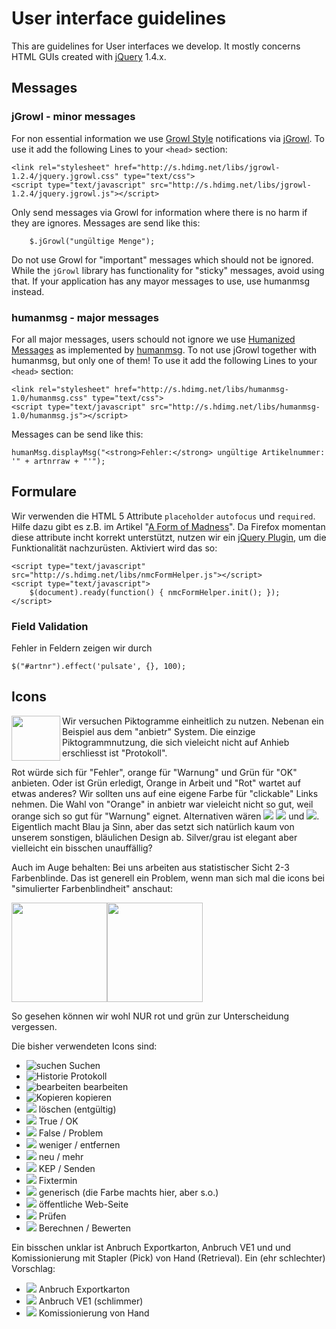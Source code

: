 # User interface guidelines 

This are guidelines for User interfaces we develop. It mostly concerns HTML GUIs created with
[jQuery][jQuery] 1.4.x.

[jQuery]: http://jquery.com/


## Messages

### jGrowl - minor messages

For non essential information we use [Growl Style][growl] notifications via [jGrowl][jGrowl].
To use it add the following Lines to your `<head>` section:
    
    <link rel="stylesheet" href="http://s.hdimg.net/libs/jgrowl-1.2.4/jquery.jgrowl.css" type="text/css">
    <script type="text/javascript" src="http://s.hdimg.net/libs/jgrowl-1.2.4/jquery.jgrowl.js"></script>

Only send messages via Growl for information where there is no harm if they are ignores. Messages are send
like this:

        $.jGrowl("ungültige Menge");

Do not use Growl for "important" messages which should not be ignored. While the `jGrowl` library has
functionality for "sticky" messages, avoid using that. If your application has any mayor messages to use, use
humanmsg instead.

[growl]: http://growl.info/about.php
[jGrowl]: http://www.stanlemon.net/projects/jgrowl.html


### humanmsg - major messages

For all major messages, users schould not ignore we use [Humanized Messages][humanizedmessages] as
implemented by [humanmsg][humanmsg]. To not use jGrowl together with humanmsg, but only one of them!
To use it add the following Lines to your `<head>` section:

    <link rel="stylesheet" href="http://s.hdimg.net/libs/humanmsg-1.0/humanmsg.css" type="text/css">
    <script type="text/javascript" src="http://s.hdimg.net/libs/humanmsg-1.0/humanmsg.js"></script>


[humanizedmessages]: http://humanized.com/weblog/2006/09/11/monolog_boxes_and_transparent_messages/
[humanmsg]: http://code.google.com/p/humanmsg/

Messages can be send like this:

    humanMsg.displayMsg("<strong>Fehler:</strong> ungültige Artikelnummer: '" + artnrraw + "'");


## Formulare

Wir verwenden die HTML 5 Attribute `placeholder` `autofocus` und `required`. Hilfe dazu gibt es z.B. im
Artikel "[A Form of Madness][pilgrim]". Da Firefox momentan diese attribute incht korrekt unterstützt,
nutzen wir ein [jQuery Plugin][formhelper], um die Funktionalität nachzurüsten. Aktiviert wird das so:

    <script type="text/javascript" src="http://s.hdimg.net/libs/nmcFormHelper.js"></script>
    <script type="text/javascript">
        $(document).ready(function() { nmcFormHelper.init(); });
    </script>

[pilgrim]: http://diveintohtml5.org/forms.html
[formhelper]: http://www.newmediacampaigns.com/page/nmcformhelper

### Field Validation

Fehler in Feldern zeigen wir durch

    $("#artnr").effect('pulsate', {}, 100);

## Icons

<img src="http://static.23.nu/md/Pictures/ZZ2E01098C.png" width="78" height="72" alt="" align="left">Wir
versuchen Piktogramme einheitlich zu nutzen. Nebenan ein Beispiel aus dem "anbietr" System. Die einzige
Piktogrammnutzung, die sich vieleicht nicht auf Anhieb erschliesst ist "Protokoll".

Rot würde sich für "Fehler", orange für "Warnung" und Grün für "OK" anbieten. Oder ist Grün erledigt, Orange
in Arbeit und "Rot" wartet auf etwas anderes? Wir sollten uns auf eine eigene Farbe für "clickable" Links
nehmen. Die Wahl von "Orange" in anbietr war vieleicht nicht so gut, weil orange sich so gut für "Warnung"
eignet. Alternativen wären <img src="http://www.hudora.de/media/chameleon/blue/new.gif" /> <img
src="http://www.hudora.de/media/chameleon/black/new.gif" /> und <img
src="http://www.hudora.de/media/chameleon/silver/new.gif" />. Eigentlich macht Blau ja Sinn, aber das setzt
sich natürlich kaum von unserem sonstigen, bläulichen Design ab. Silver/grau ist elegant aber vielleicht ein
bisschen unauffällig?

Auch im Auge behalten: Bei uns arbeiten aus statistischer Sicht 2-3 Farbenblinde. Das ist generell ein
Problem, wenn man sich mal die icons bei "simulierter Farbenblindheit" anschaut:

<img src="http://static.23.nu/md/Pictures/ZZ609E1EAB.png" width="153" height="159" alt="" /><img
src="http://static.23.nu/md/Pictures/ZZ0E8EC602.png" width="153" height="159" alt="" />

So gesehen können wir wohl NUR rot und grün zur Unterscheidung vergessen.

Die bisher verwendeten Icons sind:

* <img src="http://www.hudora.de/media/chameleon/blue/search_right.gif" alt="suchen" /> Suchen
* <img src="http://www.hudora.de/media/chameleon/blue/bookmark.gif" alt="Historie" /> Protokoll
* <img src="http://www.hudora.de/media/chameleon/blue/edit.gif" alt="bearbeiten" /> bearbeiten
* <img src="http://www.hudora.de/media/chameleon/blue/copy_paste.gif" alt="Kopieren" /> kopieren
* <img src="http://www.hudora.de/media/chameleon/blue/trash.gif" /> löschen (entgültig)
* <img src="http://www.hudora.de/media/chameleon/green/check.gif" /> True / OK
* <img src="http://www.hudora.de/media/chameleon/red/close.gif" /> False / Problem
* <img src="http://www.hudora.de/media/chameleon/silver/remove.gif" /> weniger / entfernen
* <img src="http://www.hudora.de/media/chameleon/silver/add.gif" /> neu / mehr
* <img src="http://www.hudora.de/media/chameleon/silver/email.gif" /> KEP / Senden
* <img src="http://www.hudora.de/media/chameleon/silver/time.gif" /> Fixtermin
* <img src="http://www.hudora.de/media/chameleon/silver/new.gif" /> generisch (die Farbe machts hier, aber s.o.)
* <img src="http://www.hudora.de/media/chameleon/blue/user.gif" /> öffentliche Web-Seite
* <img src="http://www.hudora.de/media/chameleon/blue/clipboard.gif" /> Prüfen
* <img src="http://www.hudora.de/media/chameleon/blue/calculator.gif" /> Berechnen / Bewerten

Ein bisschen unklar ist Anbruch Exportkarton, Anbruch VE1 und und Komissionierung mit Stapler (Pick) von
Hand (Retrieval). Ein (ehr schlechter) Vorschlag:

* <img src="http://www.hudora.de/media/chameleon/silver/unlocked.gif" /> Anbruch Exportkarton
* <img src="http://www.hudora.de/media/chameleon/orange/unlocked.gif" /> Anbruch VE1 (schlimmer)
* <img src="http://www.hudora.de/media/chameleon/silver/shopping_cart.gif" /> Komissionierung von Hand
